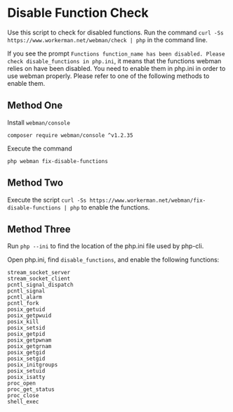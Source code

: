 # Disable Function Check

Use this script to check for disabled functions. Run the command ```curl -Ss https://www.workerman.net/webman/check | php``` in the command line.

If you see the prompt ```Functions function_name has been disabled. Please check disable_functions in php.ini```, it means that the functions webman relies on have been disabled. You need to enable them in php.ini in order to use webman properly. Please refer to one of the following methods to enable them.

## Method One
Install `webman/console` 
```
composer require webman/console ^v1.2.35
```

Execute the command
```
php webman fix-disable-functions
```

## Method Two

Execute the script `curl -Ss https://www.workerman.net/webman/fix-disable-functions | php` to enable the functions.

## Method Three

Run `php --ini` to find the location of the php.ini file used by php-cli.

Open php.ini, find `disable_functions`, and enable the following functions:
```
stream_socket_server
stream_socket_client
pcntl_signal_dispatch
pcntl_signal
pcntl_alarm
pcntl_fork
posix_getuid
posix_getpwuid
posix_kill
posix_setsid
posix_getpid
posix_getpwnam
posix_getgrnam
posix_getgid
posix_setgid
posix_initgroups
posix_setuid
posix_isatty
proc_open
proc_get_status
proc_close
shell_exec
```
